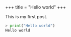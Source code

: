 +++
title = "Hello world"
+++

This is my first post.

<!-- more -->

```python
> print("Hello world")
Hello world
```
